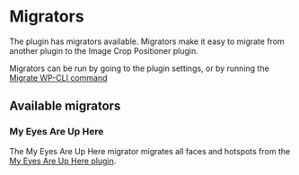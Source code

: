 # Migrators

The plugin has migrators available. Migrators make it easy to migrate from another plugin to the Image Crop Positioner plugin.

Migrators can be run by going to the plugin settings, or by running the [Migrate WP-CLI command](./wp-cli-commands.md#migrate)

## Available migrators

### My Eyes Are Up Here

The My Eyes Are Up Here migrator migrates all faces and hotspots from the [My Eyes Are Up Here plugin](https://wordpress.org/plugins/my-eyes-are-up-here/).
